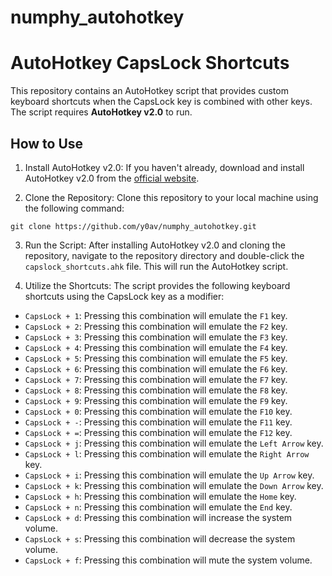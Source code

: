 # numphy_autohotkey

# AutoHotkey CapsLock Shortcuts

This repository contains an AutoHotkey script that provides custom keyboard shortcuts when the CapsLock key is combined with other keys. The script requires **AutoHotkey v2.0** to run.

## How to Use

1. Install AutoHotkey v2.0: If you haven't already, download and install AutoHotkey v2.0 from the [official website](https://www.autohotkey.com/download/).

2. Clone the Repository: Clone this repository to your local machine using the following command:
```
git clone https://github.com/y0av/numphy_autohotkey.git
```

3. Run the Script: After installing AutoHotkey v2.0 and cloning the repository, navigate to the repository directory and double-click the `capslock_shortcuts.ahk` file. This will run the AutoHotkey script.

4. Utilize the Shortcuts: The script provides the following keyboard shortcuts using the CapsLock key as a modifier:

- `CapsLock + 1`: Pressing this combination will emulate the `F1` key.
- `CapsLock + 2`: Pressing this combination will emulate the `F2` key.
- `CapsLock + 3`: Pressing this combination will emulate the `F3` key.
- `CapsLock + 4`: Pressing this combination will emulate the `F4` key.
- `CapsLock + 5`: Pressing this combination will emulate the `F5` key.
- `CapsLock + 6`: Pressing this combination will emulate the `F6` key.
- `CapsLock + 7`: Pressing this combination will emulate the `F7` key.
- `CapsLock + 8`: Pressing this combination will emulate the `F8` key.
- `CapsLock + 9`: Pressing this combination will emulate the `F9` key.
- `CapsLock + 0`: Pressing this combination will emulate the `F10` key.
- `CapsLock + -`: Pressing this combination will emulate the `F11` key.
- `CapsLock + =`: Pressing this combination will emulate the `F12` key.
- `CapsLock + j`: Pressing this combination will emulate the `Left Arrow` key.
- `CapsLock + l`: Pressing this combination will emulate the `Right Arrow` key.
- `CapsLock + i`: Pressing this combination will emulate the `Up Arrow` key.
- `CapsLock + k`: Pressing this combination will emulate the `Down Arrow` key.
- `CapsLock + h`: Pressing this combination will emulate the `Home` key.
- `CapsLock + n`: Pressing this combination will emulate the `End` key.
- `CapsLock + d`: Pressing this combination will increase the system volume.
- `CapsLock + s`: Pressing this combination will decrease the system volume.
- `CapsLock + f`: Pressing this combination will mute the system volume.

